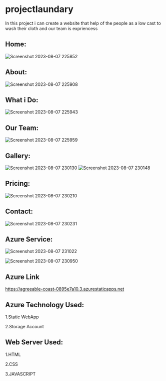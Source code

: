 # projectlaundary
In this project i can create a website that help of the people as a low cast to wash their cloth
and our team is expriencess 

## Home:
![Screenshot 2023-08-07 225852](https://github.com/biplabgithub/projectlaundary/assets/108607451/6f81663b-c537-4b8c-b241-2e7d0493c33d)

## About:
![Screenshot 2023-08-07 225908](https://github.com/biplabgithub/projectlaundary/assets/108607451/d2b55046-68c1-4941-889e-4d4bfe5c3c1d)

## What i Do:
![Screenshot 2023-08-07 225943](https://github.com/biplabgithub/projectlaundary/assets/108607451/37469384-b610-4380-99cc-03a2e3c87d68)

## Our Team:
![Screenshot 2023-08-07 225959](https://github.com/biplabgithub/projectlaundary/assets/108607451/1b88c2ce-196f-4a1d-8af3-ef91b426b63d)

## Gallery:
![Screenshot 2023-08-07 230130](https://github.com/biplabgithub/projectlaundary/assets/108607451/baccca7e-29b1-4722-b195-cd4ee9fb4dd4)
![Screenshot 2023-08-07 230148](https://github.com/biplabgithub/projectlaundary/assets/108607451/236dbbae-a21e-49b6-a5b0-f6ae8203d683)

## Pricing:
![Screenshot 2023-08-07 230210](https://github.com/biplabgithub/projectlaundary/assets/108607451/fd24a405-e4cb-4dff-a0a6-a87f9cb4bfdf)

## Contact:
![Screenshot 2023-08-07 230231](https://github.com/biplabgithub/projectlaundary/assets/108607451/45cf4353-a1a2-4c55-905f-60f6ac40265f)

## Azure Service:
![Screenshot 2023-08-07 231022](https://github.com/biplabgithub/projectlaundary/assets/108607451/989222e6-3463-4378-afb0-5a796549defc)

![Screenshot 2023-08-07 230950](https://github.com/biplabgithub/projectlaundary/assets/108607451/71c1c45d-d58c-4397-b1d1-ae4521121e43)
## Azure Link
https://agreeable-coast-0895e7a10.3.azurestaticapps.net

## Azure Technology Used:
1.Static WebApp

2.Storage Account

## Web Server Used:
1.HTML

2.CSS

3.JAVASCRIPT
